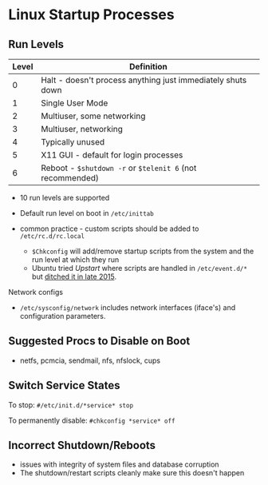 # Linux Startup Processes

##  Run Levels

| Level | Definition                                                  |
| ----- | ----------------------------------------------------------- |
| 0     | Halt - doesn't process anything just immediately shuts down |
| 1     | Single User Mode                                            |
| 2     | Multiuser, some networking                                  |
| 3     | Multiuser, networking                                       |
| 4     | Typically unused                                            |
| 5     | X11 GUI - default for login processes                       |
| 6     | Reboot - `$shutdown -r` or `$telenit 6` (not recommended)   |

- 10 run levels are supported
- Default run level on boot in `/etc/inittab`

- common practice - custom scripts should be added to `/etc/rc.d/rc.local`
  - `$Chkconfig` will add/remove startup scripts from the system and the run level at which they run
  - Ubuntu tried *Upstart* where scripts are handled in `/etc/event.d/*`  but [ditched it in late 2015](https://www.linuxjournal.com/content/ubuntu-ditches-upstart#:~:text=On%20April%2023%2C%202015%2C%20Ubuntu,Upstart%20init%20system%20to%20systemd.).



Network configs

- `/etc/sysconfig/network` includes network interfaces (iface's) and configuration parameters.



## Suggested Procs to Disable on Boot

- netfs, pcmcia, sendmail, nfs, nfslock, cups



## Switch Service States

To stop: `#/etc/init.d/*service* stop`

To permanently disable: `#chkconfig *service* off`



## Incorrect Shutdown/Reboots

- issues with integrity of system files and database corruption
- The shutdown/restart scripts cleanly make sure this doesn't happen